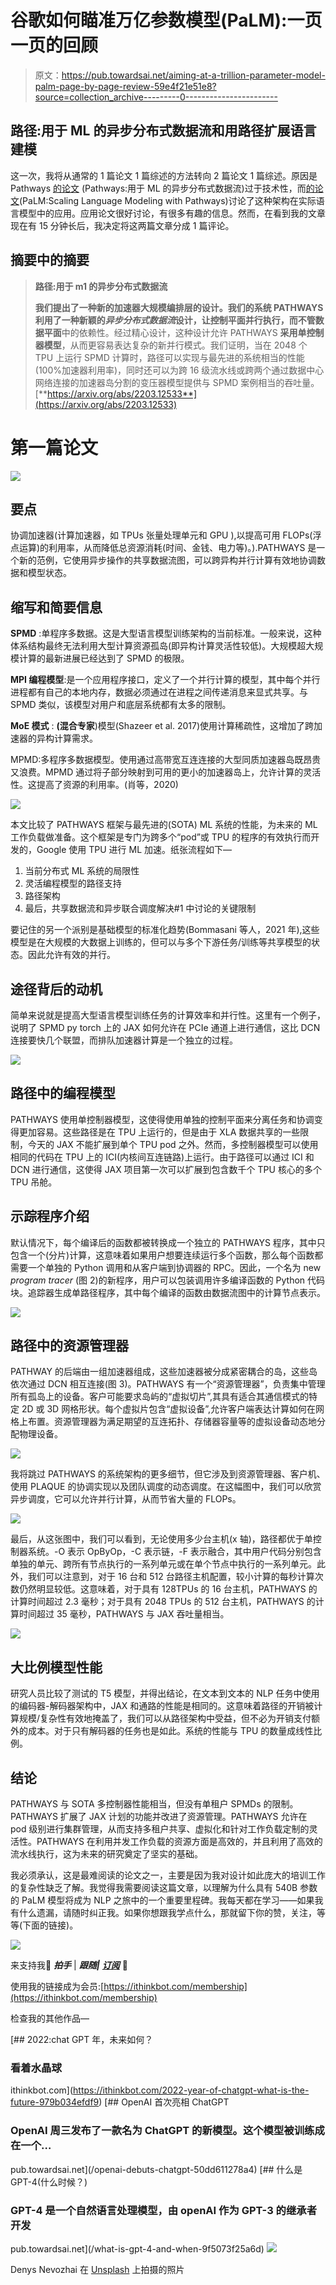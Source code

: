 # 谷歌如何瞄准万亿参数模型(PaLM):一页一页的回顾

> 原文：<https://pub.towardsai.net/aiming-at-a-trillion-parameter-model-palm-page-by-page-review-59e4f21e51e8?source=collection_archive---------0----------------------->

## 路径:用于 ML 的异步分布式数据流和用路径扩展语言建模

这一次，我将从通常的 1 篇论文 1 篇综述的方法转向 2 篇论文 1 篇综述。原因是 Pathways [的论文](https://arxiv.org/abs/2203.12533) (Pathways:用于 ML 的异步分布式数据流)过于技术性，而[的论文](https://arxiv.org/abs/2204.02311)(PaLM:Scaling Language Modeling with Pathways)讨论了这种架构在实际语言模型中的应用。应用论文很好讨论，有很多有趣的信息。然而，在看到我的文章现在有 15 分钟长后，我决定将这两篇文章分成 1 篇评论。

## 摘要中的摘要

> **路径:用于 m1 的异步分布式数据流**
> 
> **我们提出了一种新的加速器大规模编排层的设计。我们的系统 PATHWAYS 利用了一种新颖的*异步分布式数据流*设计，让控制平面并行执行，而不管数据平面**中的依赖性。经过精心设计，这种设计允许 PATHWAYS **采用单控制器模型**，从而更容易表达复杂的新并行模式。我们证明，当在 2048 个 TPU 上运行 SPMD 计算时，路径可以实现与最先进的系统相当的性能(100%加速器利用率)，同时还可以为跨 16 级流水线或跨两个通过数据中心网络连接的加速器岛分割的变压器模型提供与 SPMD 案例相当的吞吐量。[**https://arxiv.org/abs/2203.12533**](https://arxiv.org/abs/2203.12533)

# 第一篇论文

![](img/c4e08d950ed222986cd86000b637e971.png)

## 要点

协调加速器(计算加速器，如 TPUs 张量处理单元和 GPU ),以提高可用 FLOPs(浮点运算)的利用率，从而降低总资源消耗(时间、金钱、电力等)。).PATHWAYS 是一个新的范例，它使用异步操作的共享数据流图，可以跨异构并行计算有效地协调数据和模型状态。

## 缩写和简要信息

**SPMD** :单程序多数据。这是大型语言模型训练架构的当前标准。一般来说，这种体系结构最终无法利用大型计算资源孤岛(即异构计算灵活性较低)。大规模超大规模计算的最新进展已经达到了 SPMD 的极限。

**MPI 编程模型**:是一个应用程序接口，定义了一个并行计算的模型，其中每个并行进程都有自己的本地内存，数据必须通过在进程之间传递消息来显式共享。与 SPMD 类似，该模型对用户和底层系统都有太多的限制。

**MoE 模式** : **(混合专家**)模型(Shazeer et al. 2017)使用计算稀疏性，这增加了跨加速器的异构计算需求。

MPMD:多程序多数据模型。使用通过高带宽互连连接的大型同质加速器岛既昂贵又浪费。MPMD 通过将子部分映射到可用的更小的加速器岛上，允许计算的灵活性。这提高了资源的利用率。(肖等，2020)

![](img/7ddfe65fb257bf58e83624aed70a6acd.png)

本文比较了 PATHWAYS 框架与最先进的(SOTA) ML 系统的性能，为未来的 ML 工作负载做准备。这个框架是专门为跨多个“pod”或 TPU 的程序的有效执行而开发的，Google 使用 TPU 进行 ML 加速。纸张流程如下—

1.  当前分布式 ML 系统的局限性
2.  灵活编程模型的路径支持
3.  路径架构
4.  最后，共享数据流和异步联合调度解决#1 中讨论的关键限制

要记住的另一个派别是基础模型的标准化趋势(Bommasani 等人，2021 年),这些模型是在大规模的大数据上训练的，但可以与多个下游任务/训练等共享模型的状态。因此允许有效的并行。

## 途径背后的动机

简单来说就是提高大型语言模型训练任务的计算效率和并行性。这里有一个例子，说明了 SPMD py torch 上的 JAX 如何允许在 PCIe 通道上进行通信，这比 DCN 连接要快几个联盟，而排队加速器计算是一个独立的过程。

![](img/f7acc38cc45a15104843314f2f679971.png)

## 路径中的编程模型

PATHWAYS 使用单控制器模型，这使得使用单独的控制平面来分离任务和协调变得更加容易。这些路径是在 TPU 上运行的，但是由于 XLA 数据共享的一些限制，今天的 JAX 不能扩展到单个 TPU pod 之外。然而，多控制器模型可以使用相同的代码在 TPU 上的 ICI(内核间互连链路)上运行。由于路径可以通过 ICI 和 DCN 进行通信，这使得 JAX 项目第一次可以扩展到包含数千个 TPU 核心的多个 TPU 吊舱。

## 示踪程序介绍

默认情况下，每个编译后的函数都被转换成一个独立的 PATHWAYS 程序，其中只包含一个(分片)计算，这意味着如果用户想要连续运行多个函数，那么每个函数都需要一个单独的 Python 调用和从客户端到协调器的 RPC。因此，一个名为 new *program tracer* (图 2)的新程序，用户可以包装调用许多编译函数的 Python 代码块。追踪器生成单路径程序，其中每个编译的函数由数据流图中的计算节点表示。

![](img/29187083c6d8bd3959747e3836a08997.png)

## 路径中的资源管理器

PATHWAY 的后端由一组加速器组成，这些加速器被分成紧密耦合的岛，这些岛依次通过 DCN 相互连接(图 3)。PATHWAYS 有一个“资源管理器”，负责集中管理所有孤岛上的设备。客户可能要求岛屿的“虚拟切片”,其具有适合其通信模式的特定 2D 或 3D 网格形状。每个虚拟片包含“虚拟设备”,允许客户端表达计算如何在网格上布置。资源管理器为满足期望的互连拓扑、存储器容量等的虚拟设备动态地分配物理设备。

![](img/a6ca5280c687292ca5e93a6a15e195ad.png)

我将跳过 PATHWAYS 的系统架构的更多细节，但它涉及到资源管理器、客户机、使用 PLAQUE 的协调实现以及团队调度的动态调度。在这幅图中，我们可以欣赏异步调度，它可以允许并行计算，从而节省大量的 FLOPs。

![](img/839b31c78a0f66e9ed7c59902eb4f230.png)

最后，从这张图中，我们可以看到，无论使用多少台主机(x 轴)，路径都优于单控制器系统。-O 表示 OpByOp，-C 表示链，-F 表示融合，其中用户代码分别包含单独的单元、跨所有节点执行的一系列单元或在单个节点中执行的一系列单元。此外，我们可以注意到，对于 16 台和 512 台路径主机配置，较小计算的每秒计算次数仍然明显较低。这意味着，对于具有 128TPUs 的 16 台主机，PATHWAYS 的计算时间超过 2.3 毫秒；对于具有 2048 TPUs 的 512 台主机，PATHWAYS 的计算时间超过 35 毫秒，PATHWAYS 与 JAX 吞吐量相当。

![](img/5608f911d3cba70e43e455c41d032c0a.png)

## 大比例模型性能

研究人员比较了测试的 T5 模型，并得出结论，在文本到文本的 NLP 任务中使用的编码器-解码器架构中，JAX 和通路的性能是相同的。这意味着路径的开销被计算规模/复杂性有效地掩盖了，我们可以从路径架构中受益，但不必为开销支付额外的成本。对于只有解码器的任务也是如此。系统的性能与 TPU 的数量成线性比例。

## 结论

PATHWAYS 与 SOTA 多控制器性能相当，但没有单租户 SPMDs 的限制。PATHWAYS 扩展了 JAX 计划的功能并改进了资源管理。PATHWAYS 允许在 pod 级别进行集群管理，从而支持多租户共享、虚拟化和针对工作负载定制的灵活性。PATHWAYS 在利用并发工作负载的资源方面是高效的，并且利用了高效的流水线执行，这为未来的研究奠定了坚实的基础。

我必须承认，这是最难阅读的论文之一，主要是因为我对设计如此庞大的培训工作的复杂性缺乏了解。我觉得我需要阅读这篇文章，以理解为什么具有 540B 参数的 PaLM 模型将成为 NLP 之旅中的一个重要里程碑。我每天都在学习——如果我有什么遗漏，请随时纠正我。如果你想跟我学点什么，那就留下你的赞，关注，等等(下面的链接)。

![](img/de1869f56fd3fdcbec4b41c7a5da037b.png)

来支持我🔔 ***拍手*** | ***跟随|*** [***订阅***](https://ithinkbot.com/subscribe) **🔔**

使用我的链接成为会员:[https://ithinkbot.com/membership](https://ithinkbot.com/membership)

检查我的其他作品—

[](https://ithinkbot.com/2022-year-of-chatgpt-what-is-the-future-979b034efdf9) [## 2022:chat GPT 年，未来如何？

### 看着水晶球

ithinkbot.com](https://ithinkbot.com/2022-year-of-chatgpt-what-is-the-future-979b034efdf9) [](/openai-debuts-chatgpt-50dd611278a4) [## OpenAI 首次亮相 ChatGPT

### OpenAI 周三发布了一款名为 ChatGPT 的新模型。这个模型被训练成在一个…

pub.towardsai.net](/openai-debuts-chatgpt-50dd611278a4) [](/what-is-gpt-4-and-when-9f5073f25a6d) [## 什么是 GPT-4(什么时候？)

### GPT-4 是一个自然语言处理模型，由 openAI 作为 GPT-3 的继承者开发

pub.towardsai.net](/what-is-gpt-4-and-when-9f5073f25a6d) ![](img/0f01bc3872ad3826df0e2d8ff3ab8538.png)

Denys Nevozhai 在 [Unsplash](https://unsplash.com?utm_source=medium&utm_medium=referral) 上拍摄的照片